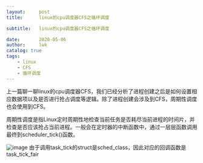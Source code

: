 ```yaml
---
layout:     post
title:      linux的cpu调度器CFS之循环调度

subtitle:   linux的cpu调度器CFS之循环调度

date:       2020-05-06
author:     lwk
catalog: true
tags:
    - linux
	- CFS
	- 循环调度
---
```


上一篇聊一聊linux的cpu调度器CFS，我们已经分析了进程创建之后是如何设置相应数据项以及是否进行抢占调度等逻辑。除了进程创建会涉及到CFS，周期性调度也会使用到CFS。

周期性调度是指Linux定时周期性地检查当前任务是否耗尽当前进程的时间片，并检查是否应该抢占当前进程。一般会在定时器的中断函数中，通过一层层函数调用最终到scheduler_tick()函数。

![image](https://user-images.githubusercontent.com/36918717/177022851-94ec8aad-42b0-4e45-8bd5-830764b13767.png)
由于调用task_tick的struct是sched_class，因此对应的回调函数是task_tick_fair
